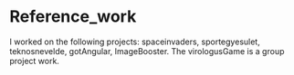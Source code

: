 # Reference_work
I worked on the following projects: spaceinvaders, sportegyesulet, teknosnevelde, gotAngular, ImageBooster. 
The virologusGame is a group project work.
